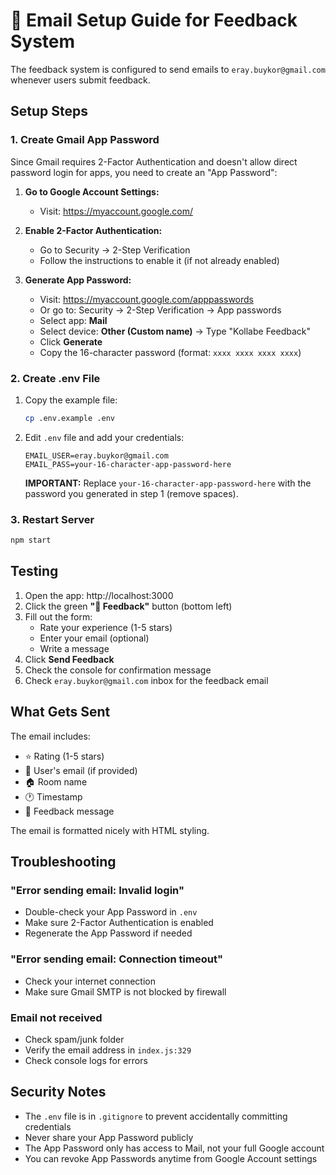# 📧 Email Setup Guide for Feedback System

The feedback system is configured to send emails to `eray.buykor@gmail.com` whenever users submit feedback.

## Setup Steps

### 1. Create Gmail App Password

Since Gmail requires 2-Factor Authentication and doesn't allow direct password login for apps, you need to create an "App Password":

1. **Go to Google Account Settings:**
   - Visit: https://myaccount.google.com/

2. **Enable 2-Factor Authentication:**
   - Go to Security → 2-Step Verification
   - Follow the instructions to enable it (if not already enabled)

3. **Generate App Password:**
   - Visit: https://myaccount.google.com/apppasswords
   - Or go to: Security → 2-Step Verification → App passwords
   - Select app: **Mail**
   - Select device: **Other (Custom name)** → Type "Kollabe Feedback"
   - Click **Generate**
   - Copy the 16-character password (format: `xxxx xxxx xxxx xxxx`)

### 2. Create .env File

1. Copy the example file:
   ```bash
   cp .env.example .env
   ```

2. Edit `.env` file and add your credentials:
   ```
   EMAIL_USER=eray.buykor@gmail.com
   EMAIL_PASS=your-16-character-app-password-here
   ```

   **IMPORTANT:** Replace `your-16-character-app-password-here` with the password you generated in step 1 (remove spaces).

### 3. Restart Server

```bash
npm start
```

## Testing

1. Open the app: http://localhost:3000
2. Click the green **"💬 Feedback"** button (bottom left)
3. Fill out the form:
   - Rate your experience (1-5 stars)
   - Enter your email (optional)
   - Write a message
4. Click **Send Feedback**
5. Check the console for confirmation message
6. Check `eray.buykor@gmail.com` inbox for the feedback email

## What Gets Sent

The email includes:
- ⭐ Rating (1-5 stars)
- 📧 User's email (if provided)
- 🏠 Room name
- 🕐 Timestamp
- 💬 Feedback message

The email is formatted nicely with HTML styling.

## Troubleshooting

### "Error sending email: Invalid login"
- Double-check your App Password in `.env`
- Make sure 2-Factor Authentication is enabled
- Regenerate the App Password if needed

### "Error sending email: Connection timeout"
- Check your internet connection
- Make sure Gmail SMTP is not blocked by firewall

### Email not received
- Check spam/junk folder
- Verify the email address in `index.js:329`
- Check console logs for errors

## Security Notes

- The `.env` file is in `.gitignore` to prevent accidentally committing credentials
- Never share your App Password publicly
- The App Password only has access to Mail, not your full Google account
- You can revoke App Passwords anytime from Google Account settings
